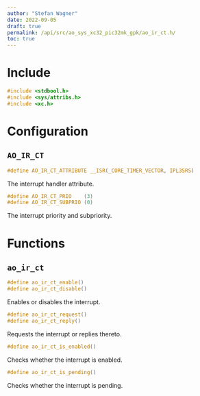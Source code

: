 ```yaml
---
author: "Stefan Wagner"
date: 2022-09-05
draft: true
permalink: /api/src/ao_sys_xc32_pic32mk_gpk/ao_ir_ct.h/
toc: true
---
```


# Include

```c
#include <stdbool.h>
#include <sys/attribs.h>
#include <xc.h>
```

# Configuration

## `AO_IR_CT`

```c
#define AO_IR_CT_ATTRIBUTE __ISR(_CORE_TIMER_VECTOR, IPL3SRS)
```

The interrupt handler attribute.

```c
#define AO_IR_CT_PRIO    (3)
#define AO_IR_CT_SUBPRIO (0)
```

The interrupt priority and subpriority.

# Functions

## `ao_ir_ct`

```c
#define ao_ir_ct_enable()
#define ao_ir_ct_disable()
```

Enables or disables the interrupt.

```c
#define ao_ir_ct_request()
#define ao_ir_ct_reply()
```

Requests the interrupt or replies thereto.

```c
#define ao_ir_ct_is_enabled()
```

Checks whether the interrupt is enabled.

```c
#define ao_ir_ct_is_pending()
```

Checks whether the interrupt is pending.
